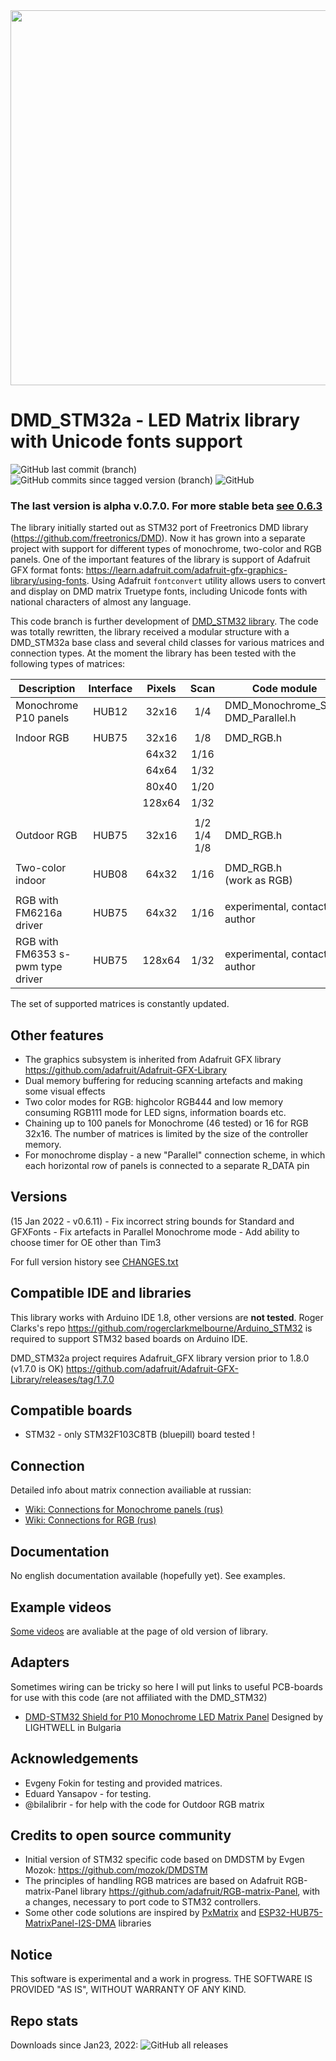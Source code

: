 <img src="https://github.com/board707/DMD_STM32/blob/old-V1/.github/fok0.jpg" width="600" />

# DMD_STM32a - LED Matrix library with Unicode fonts support 

![GitHub last commit (branch)](https://img.shields.io/github/last-commit/board707/DMD_STM32/dev-V2) ![GitHub commits since tagged version (branch)](https://img.shields.io/github/commits-since/board707/DMD_STM32/v0.6.3) ![GitHub](https://img.shields.io/github/license/board707/DMD_STM32?color=g)
### The last version is alpha v.0.7.0. For more stable beta [see 0.6.3](https://github.com/board707/DMD_STM32/releases/tag/v0.6.3)
The library initially started out as STM32 port of Freetronics DMD library (https://github.com/freetronics/DMD). Now it has grown into a separate project with support for different types of monochrome, two-color and RGB panels. One of the important features of the library is support of Adafruit GFX format fonts: https://learn.adafruit.com/adafruit-gfx-graphics-library/using-fonts. Using Adafruit `fontconvert` utility allows users to convert and display on DMD matrix Truetype fonts, including Unicode fonts with national characters of almost any language.

This code branch is further development of [DMD_STM32 library](https://github.com/board707/DMD_STM32/tree/old-V1). The code was totally rewritten, the library received a modular structure with a DMD_STM32a base class and several child classes for various matrices and connection types. At the moment the library has been tested with the following types of matrices:

| **Description**                 | **Interface** | **Pixels** |   **Scan**  | **Code module**                              |
|---------------------------------|:-------------:|:----------:|:-----------:|----------------------------------------------|
| Monochrome P10 panels           |     HUB12    |    32x16   |     1/4     | DMD_Monochrome_SPI.h <br/> DMD_Parallel.h  |
| | | | | |
| Indoor RGB                      |     HUB75    |    32x16   |     1/8     | DMD_RGB.h                                    |
|                                 |               |    64x32   |     1/16    |                                              |
|                                 |               |    64x64   |     1/32    |                                              |
|                                 |               |    80x40   |     1/20    |                                              |
|                                 |               |   128x64   |     1/32    |                                              |
| | | | | |
| Outdoor RGB                     |     HUB75    |    32x16   | 1/2 1/4 1/8 | DMD_RGB.h                                    |
| | | | | |
| Two-color indoor                |     HUB08    |    64x32   |     1/16    | DMD_RGB.h <br />  (work as RGB)          |
| | | | | |
| RGB with FM6216a driver         |     HUB75    |    64x32   |     1/16    | experimental, contact author                               |
| RGB with FM6353 s-pwm type driver |     HUB75    |   128x64   |     1/32    | experimental, contact author                               |

The set of supported matrices is constantly updated.

Other features
------------
 - The graphics subsystem is inherited from Adafruit GFX library https://github.com/adafruit/Adafruit-GFX-Library
 - Dual memory buffering for reducing scanning artefacts and making some visual effects
 - Two color modes for RGB: highcolor RGB444 and low memory consuming RGB111 mode for LED signs, information boards etc.
 - Chaining up to 100 panels for Monochrome (46 tested) or 16 for RGB 32x16. The number of matrices is limited by the size of the controller memory.
 - For monochrome display - a new "Parallel" connection scheme, in which each horizontal row of panels is connected to a separate R_DATA pin


Versions
---------
(15 Jan 2022 - v0.6.11) - Fix incorrect string bounds for Standard and GFXFonts - Fix artefacts in Parallel Monochrome mode - Add ability to choose timer for OE other than Tim3

For full version history see [CHANGES.txt](CHANGES.txt)

Compatible IDE and libraries
----------
This library works with Arduino IDE 1.8, other versions are **not tested**. Roger Clarks's repo https://github.com/rogerclarkmelbourne/Arduino_STM32 is required to support STM32 based boards on Arduino IDE.

DMD_STM32a project requires Adafruit_GFX library version prior to 1.8.0 (v1.7.0 is OK) https://github.com/adafruit/Adafruit-GFX-Library/releases/tag/1.7.0

Compatible boards
-----------------

* STM32 - only STM32F103C8TB (bluepill) board tested !

Connection
----------
Detailed info about matrix connection availiable at russian: 
* [Wiki: Connections for Monochrome panels (rus)](https://github.com/board707/DMD_STM32/wiki/Connecting-for-Monochrome-(rus))
* [Wiki: Connections for RGB (rus)](https://github.com/board707/DMD_STM32/wiki/Connecting-for-RGB(rus))

Documentation
-----------
No english documentation available (hopefully yet). See examples.

Example videos
--------------
[Some videos](https://github.com/board707/DMD_STM32/tree/old-V1#example-videos) are avaliable at the page of old version of library.

Adapters
--------
Sometimes wiring can be tricky so here I will put links to useful PCB-boards for use with this code (are not affiliated with the DMD_STM32)
* [DMD-STM32 Shield for P10 Monochrome LED Matrix Panel](https://www.tindie.com/products/lightwell/dmd-stm32-shield-for-p10-led-matrix-panel/)  Designed by LIGHTWELL in Bulgaria 

Acknowledgements
-----------
- Evgeny Fokin for testing and provided matrices.
- Eduard Yansapov - for testing.
- @bilalibrir - for help with the code for Outdoor RGB matrix 

Credits to open source community
--------------------------------
* Initial version of STM32 specific code based on DMDSTM by Evgen Mozok: https://github.com/mozok/DMDSTM
* The principles of handling RGB matrices are based on Adafruit RGB-matrix-Panel library https://github.com/adafruit/RGB-matrix-Panel, with a changes, necessary to port code to STM32 controllers.
* Some other code solutions are inspired by [PxMatrix](https://github.com/2dom/PxMatrix) and [ESP32-HUB75-MatrixPanel-I2S-DMA](https://github.com/mrfaptastic/ESP32-HUB75-MatrixPanel-I2S-DMA) libraries

Notice
------
This software is experimental and a work in progress. THE SOFTWARE IS PROVIDED "AS IS", WITHOUT WARRANTY OF ANY KIND.


Repo stats
----------
Downloads since Jan23, 2022:  ![GitHub all releases](https://img.shields.io/github/downloads/board707/DMD_STM32/total)
